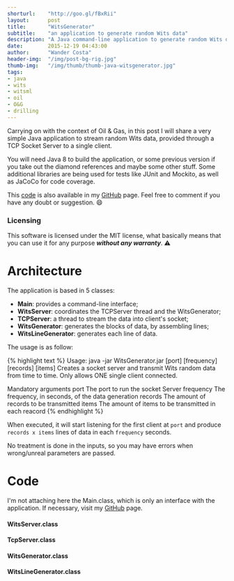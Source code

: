 ```yaml
---
shorturl:    "http://goo.gl/fBxRii"
layout:      post
title:       "WitsGenerator"
subtitle:    "an application to generate random Wits data"
description: "A Java command-line application to generate random Wits data."
date:        2015-12-19 04:43:00
author:      "Wander Costa"
header-img:  "/img/post-bg-rig.jpg"
thumb-img:   "/img/thumb/thumb-java-witsgenerator.jpg"
tags:
- java
- wits
- witsml
- oil
- O&G
- drilling
---
```


[github]:https://github.com/rwanderc
[code]:https://github.com/rwanderc/WitsGenerator

Carrying on with the context of Oil & Gas, in this post I will share a very simple Java application to stream random Wits data, provided through a TCP Socket Server to a single client.

You will need Java 8 to build the application, or some previous version if you take out the diamond references and maybe some other stuff. Some additional libraries are being used for tests like JUnit and Mockito, as well as JaCoCo for code coverage.

This [code][code] is also available in my <i class="fa fa-github"></i> [GitHub][github] page. Feel free to comment if you have any doubt or suggestion. :smile:

### Licensing

This software is licensed under the MIT license, what basically means that you can use it for any purpose ___without any warranty___. :warning:

# Architecture

The application is based in 5 classes:

* **Main**: provides a command-line interface;
* **WitsServer**: coordinates the TCPServer thread and the WitsGenerator;
* **TCPServer**: a thread to stream the data into client's socket;
* **WitsGenerator**: generates the blocks of data, by assembling lines;
* **WitsLineGenerator**: generates each line of data.

The usage is as follow:

{% highlight text %}
Usage: java -jar WitsGenerator.jar [port] [frequency] [records] [items]
Creates a socket server and transmit Wits random data from time
to time. Only allows ONE single client connected.

Mandatory arguments
  port          The port to run the socket Server
  frequency     The frequency, in seconds, of the data generation
  records       The amount of records to be transmitted
  items         The amount of items to be transmitted in each reacord
{% endhighlight %}

When executed, it will start listening for the first client at ``port`` and produce ``records x items`` lines of data in each ``frequency`` seconds.

No treatment is done in the inputs, so you may have errors when wrong/unreal parameters are passed.

# Code

I'm not attaching here the Main.class, which is only an interface with the application. If necessary, visit my <i class="fa fa-github"></i> [GitHub][github] page.

#### WitsServer.class
<script src="https://gist.github.com/rwanderc/375a333b53e5201f879af7a8f69a47f3.js"></script>

#### TcpServer.class
<script src="https://gist.github.com/rwanderc/24309ba01c8292f39ce4100bd7fddc3d.js"></script>

#### WitsGenerator.class
<script src="https://gist.github.com/rwanderc/c2a67e2c1c326f659c2c8bacc6c32b96.js"></script>

#### WitsLineGenerator.class
<script src="https://gist.github.com/rwanderc/bbaa7811ae1071b75cf21b6ccee5917c.js"></script>
